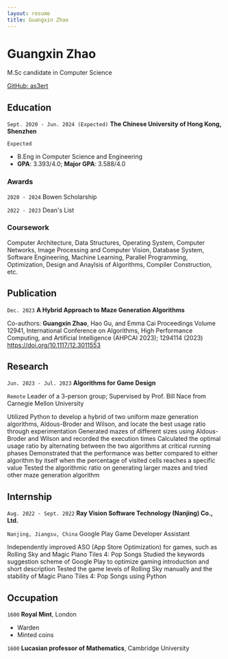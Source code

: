 ```yaml
---
layout: resume
title: Guangxin Zhao
---
```

# Guangxin Zhao
M.Sc candidate in Computer Science

<div id="webaddress">
<a href="https://github.com/as3ert">GitHub: as3ert</a>
</div>

## Education

`Sept. 2020 - Jun. 2024 (Expected)`
__The Chinese University of Hong Kong, Shenzhen__

`Expected `
- B.Eng in Computer Science and Engineering
- **GPA**: 3.393/4.0; **Major GPA**: 3.588/4.0

### Awards

`2020 - 2024`
Bowen Scholarship

`2022 - 2023`
Dean's List

### Coursework

Computer Architecture, Data Structures, Operating System, Computer Networks, Image Processing and Computer Vision, Database System, Software Engineering, Machine Learning, Parallel Programming, Optimization, Design and Anaylsis of Algorithms, Compiler Construction, etc.

## Publication

`Dec. 2023`
__A Hybrid Approach to Maze Generation Algorithms__

Co-authors: **Guangxin Zhao**, Hao Gu, and Emma Cai
Proceedings Volume 12941, International Conference on Algorithms, High Performance Computing, and Artificial Intelligence (AHPCAI 2023); 1294114 (2023) https://doi.org/10.1117/12.3011553

## Research

`Jun. 2023 - Jul. 2023`
__Algorithms for Game Design__

`Remote`
Leader of a 3-person group; Supervised by Prof. Bill Nace from Carnegie Mellon University

Utilized Python to develop a hybrid of two uniform maze generation algorithms, Aldous-Broder and Wilson, and locate the best usage ratio through experimentation
Generated mazes of different sizes using Aldous-Broder and Wilson and recorded the execution times 
Calculated the optimal usage ratio by alternating between the two algorithms at critical running phases 
Demonstrated that the performance was better compared to either algorithm by itself when the percentage of visited cells reaches a specific value
Tested the algorithmic ratio on generating larger mazes and tried other maze generation algorithm

## Internship

`Aug. 2022 - Sept. 2022`
__Ray Vision Software Technology (Nanjing) Co., Ltd.__

`Nanjing, Jiangsu, China`
Google Play Game Developer Assistant

Independently improved ASO (App Store Optimization) for games, such as Rolling Sky and Magic Piano Tiles 4: Pop Songs
Studied the keywords suggestion scheme of Google Play to optimize gaming introduction and short description
Tested the game levels of Rolling Sky manually and the stability of Magic Piano Tiles 4: Pop Songs using Python


## Occupation

`1600`
__Royal Mint__, London

- Warden
- Minted coins

`1600`
__Lucasian professor of Mathematics__, Cambridge University



<!-- ### Footer

Last updated: May 2013 -->


